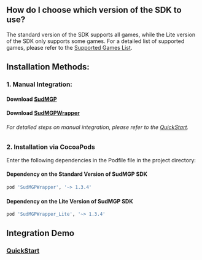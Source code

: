 ## How do I choose which version of the SDK to use? 
The standard version of the SDK supports all games, while the Lite version of the SDK only supports some games. For a detailed list of supported games, please refer to the [Supported Games List](https://docs.sud.tech/zh-CN/app/Client/StartUp.html). 
## Installation Methods: 
### 1. Manual Integration: 
#### Download [SudMGP](https://github.com/SudTechnology/sud-mgp-ios/releases) 
#### Download [SudMGPWrapper](https://github.com/SudTechnology/SudMGPWrapper) 
###### For detailed steps on manual integration, please refer to the [QuickStart](https://github.com/SudTechnology/hello-sud-plus-ios/blob/master/project/QuickStart/README.md). 
### 2. Installation via CocoaPods 
 
Enter the following dependencies in the  Podfile  file in the project directory: 
#### Dependency on the Standard Version of SudMGP SDK
```ruby
pod 'SudMGPWrapper', '~> 1.3.4'
```
#### Dependency on the Lite Version of SudMGP SDK
```ruby
pod 'SudMGPWrapper_Lite', '~> 1.3.4'
```
## Integration Demo 
### [QuickStart](https://github.com/SudTechnology/hello-sud-plus-ios/blob/master/project/QuickStart/README.md)
